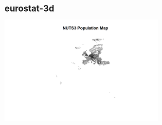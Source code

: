 # eurostat-3d

![Blank NUTS3 EU Map](https://github.com/mell00/eurostat-3d/blob/main/nuts3_popmap.jpg?raw=true)
